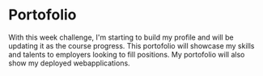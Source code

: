 # Portofolio
With this week challenge, I'm starting to build my profile and will be updating it as the course progress.
This portofolio will showcase my skills and talents to employers looking to fill positions.
My portofolio will also show my deployed webapplications.